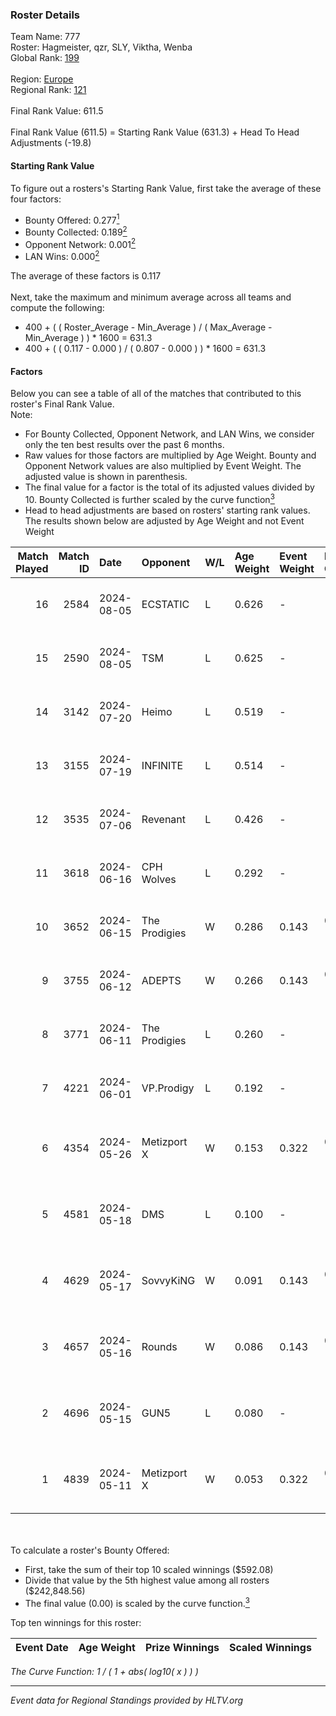 ### Roster Details<br />
Team Name: 777<br />
Roster: Hagmeister, qzr, SLY, Viktha, Wenba<br />
Global Rank: [199](../../standings_global_2024_10_30.md)<br />
<br />
Region: [Europe]( ../../standings_europe_2024_10_30.md)<br />
Regional Rank: [121]( ../../standings_europe_2024_10_30.md)<br />
<br />
Final Rank Value:  611.5<br />
<br />
Final Rank Value (611.5) = Starting Rank Value (631.3) + Head To Head Adjustments (-19.8)<br />

#### Starting Rank Value<br />
To figure out a rosters's Starting Rank Value, first take the average of these four factors:<br />
- Bounty Offered: 0.277[<sup>1</sup>](#table2)
- Bounty Collected: 0.189[<sup>2</sup>](#table1)
- Opponent Network: 0.001[<sup>2</sup>](#table1)
- LAN Wins: 0.000[<sup>2</sup>](#table1)

The average of these factors is 0.117<br />
<br />
Next, take the maximum and minimum average across all teams and compute the following:<br />
- 400 + ( ( Roster_Average - Min_Average ) / ( Max_Average - Min_Average ) ) * 1600 = 631.3
- 400 + ( ( 0.117 - 0.000 ) / ( 0.807 - 0.000 ) ) * 1600 = 631.3


#### Factors<br />
Below you can see a table of all of the matches that contributed to this roster's Final Rank Value.<br />
Note:<br />

- For Bounty Collected, Opponent Network, and LAN Wins, we consider only the ten best results over the past 6 months.
- Raw values for those factors are multiplied by Age Weight. Bounty and Opponent Network values are also multiplied by Event Weight. The adjusted value is shown in parenthesis.
- The final value for a factor is the total of its adjusted values divided by 10. Bounty Collected is further scaled by the curve function[<sup>3</sup>](#curveFunction)
- Head to head adjustments are based on rosters' starting rank values. The results shown below are adjusted by Age Weight and not Event Weight
<span id="table1"></span><br />


| Match Played | Match ID | Date       | Opponent      | W/L | Age Weight | Event Weight | Bounty Collected | Opponent Network | LAN Wins  | H2H Adj. | Roster                                       |
| -: | -: | :- | :- | :- | :- | :- | :- | :- | :- | -: | :- |
|           16 |     2584 | 2024-08-05 | ECSTATIC      | L   | 0.626      | -            | -                | -                | -         |    -2.59 | Hagmeister, qzr, SLY, Viktha, Wenba          |
|           15 |     2590 | 2024-08-05 | TSM           | L   | 0.625      | -            | -                | -                | -         |    -2.35 | Hagmeister, qzr, SLY, Viktha, Wenba          |
|           14 |     3142 | 2024-07-20 | Heimo         | L   | 0.519      | -            | -                | -                | -         |    -7.42 | Hagmeister, qzr, SLY, Viktha, Wenba          |
|           13 |     3155 | 2024-07-19 | INFINITE      | L   | 0.514      | -            | -                | -                | -         |   -10.01 | Hagmeister, qzr, SLY, Viktha, Wenba          |
|           12 |     3535 | 2024-07-06 | Revenant      | L   | 0.426      | -            | -                | -                | -         |    -2.74 | Hagmeister, qzr, SLY, Viktha, Wenba          |
|           11 |     3618 | 2024-06-16 | CPH Wolves    | L   | 0.292      | -            | -                | -                | -         |    -2.47 | Hagmeister, qzr, SLY, Viktha, Wenba          |
|           10 |     3652 | 2024-06-15 | The Prodigies | W   | 0.286      | 0.143        | 0.009 (0.000)    | 0.022 (0.001)    | 0 (0.000) |     5.07 | Hagmeister, qzr, SLY, Viktha, Wenba          |
|            9 |     3755 | 2024-06-12 | ADEPTS        | W   | 0.266      | 0.143        | 0.000 (0.000)    | 0.033 (0.001)    | 0 (0.000) |     3.65 | Hagmeister, qzr, SLY, Viktha, Wenba          |
|            8 |     3771 | 2024-06-11 | The Prodigies | L   | 0.260      | -            | -                | -                | -         |    -3.53 | Hagmeister, qzr, SLY, Viktha, Wenba          |
|            7 |     4221 | 2024-06-01 | VP.Prodigy    | L   | 0.192      | -            | -                | -                | -         |    -2.00 | Affava, Hagmeister, qzr, Viktha, Wenba       |
|            6 |     4354 | 2024-05-26 | Metizport X   | W   | 0.153      | 0.322        | 0.001 (0.000)    | 0.002 (0.000)    | 0 (0.000) |     2.19 | Affava, Hagmeister, MadeInRed, Viktha, Wenba |
|            5 |     4581 | 2024-05-18 | DMS           | L   | 0.100      | -            | -                | -                | -         |    -0.70 | Affava, Hagmeister, MadeInRed, Viktha, Wenba |
|            4 |     4629 | 2024-05-17 | SovvyKiNG     | W   | 0.091      | 0.143        | 0.002 (0.000)    | 0.412 (0.005)    | 0 (0.000) |     2.05 | Affava, Hagmeister, MadeInRed, Viktha, Wenba |
|            3 |     4657 | 2024-05-16 | Rounds        | W   | 0.086      | 0.143        | 0.000 (0.000)    | 0.000 (0.000)    | 0 (0.000) |     0.58 | Affava, Hagmeister, MadeInRed, Viktha, Wenba |
|            2 |     4696 | 2024-05-15 | GUN5          | L   | 0.080      | -            | -                | -                | -         |    -0.28 | Affava, Hagmeister, MadeInRed, Viktha, Wenba |
|            1 |     4839 | 2024-05-11 | Metizport X   | W   | 0.053      | 0.322        | 0.001 (0.000)    | 0.002 (0.000)    | 0 (0.000) |     0.77 | Affava, Hagmeister, MadeInRed, Viktha, Wenba |

<br />
<span id="table2"></span><br />
To calculate a roster's Bounty Offered:<br />

- First, take the sum of their top 10 scaled winnings ($592.08)
- Divide that value by the 5th highest value among all rosters ($242,848.56)
- The final value (0.00) is scaled by the curve function.[<sup>3</sup>](#curveFunction)

Top ten winnings for this roster:<br />

| Event Date | Age Weight | Prize Winnings | Scaled Winnings |
| :- | -: | :- | :- |


<span id="curveFunction"></span>_The Curve Function: 1 / ( 1 + abs( log10( x ) ) )_<br />

---
_Event data for Regional Standings provided by HLTV.org_<br />
